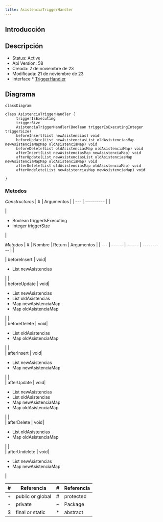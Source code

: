 ```yaml
---
title: AsistenciaTriggerHandler
---
```


## Introducción

<!-- START autogenerated-class -->
## Descripción



- Status: Active
- Api Version: 58
- Creada: 2 de noviembre de 23
- Modificada: 21 de noviembre de 23
- Interface 
        * [TriggerHandler](/diccionarios/classes/TriggerHandler)

## Diagrama
```mermaid
classDiagram

class AsistenciaTriggerHandler {
     triggerIsExecuting     
     triggerSize     
     AsistenciaTriggerHandler(Boolean triggerIsExecutingInteger triggerSize)  
     beforeInsert(List newAsistencias) void 
     beforeUpdate(List newAsistenciasList oldAsistenciasMap newAsistenciaMapMap oldAsistenciaMap) void 
     beforeDelete(List oldAsistenciasMap oldAsistenciaMap) void 
     afterInsert(List newAsistenciasMap newAsistenciaMap) void 
     afterUpdate(List newAsistenciasList oldAsistenciasMap newAsistenciaMapMap oldAsistenciaMap) void 
     afterDelete(List oldAsistenciasMap oldAsistenciaMap) void 
     afterUndelete(List newAsistenciasMap newAsistenciaMap) void 

}
```


### Metodos
*Constructores*
| #   | Argumentos |
| --- | ---------- |
| <div class="icons"></div> | <ul><li>Boolean triggerIsExecuting</li><li>Integer triggerSize</li></ul>|

*Metodos*
| #   | Nombre | Return | Argumentos |
| --- | ------ | ------ | ---------- |
| <div class="icons"></div> | beforeInsert | void| <ul><li>List newAsistencias</li></ul>|
| <div class="icons"></div> | beforeUpdate | void| <ul><li>List newAsistencias</li><li>List oldAsistencias</li><li>Map newAsistenciaMap</li><li>Map oldAsistenciaMap</li></ul>|
| <div class="icons"></div> | beforeDelete | void| <ul><li>List oldAsistencias</li><li>Map oldAsistenciaMap</li></ul>|
| <div class="icons"></div> | afterInsert | void| <ul><li>List newAsistencias</li><li>Map newAsistenciaMap</li></ul>|
| <div class="icons"></div> | afterUpdate | void| <ul><li>List newAsistencias</li><li>List oldAsistencias</li><li>Map newAsistenciaMap</li><li>Map oldAsistenciaMap</li></ul>|
| <div class="icons"></div> | afterDelete | void| <ul><li>List oldAsistencias</li><li>Map oldAsistenciaMap</li></ul>|
| <div class="icons"></div> | afterUndelete | void| <ul><li>List newAsistencias</li><li>Map newAsistenciaMap</li></ul>|


| #  | Referencia       | #  | Referencia |
| -- | ---------------- | -- | ---------- |
| +  | public or global | #  | protected  |
| -  | private          | ~  | Package    |
| $  | final or static  | *  | abstract   |

<!-- END autogenerated-class -->
